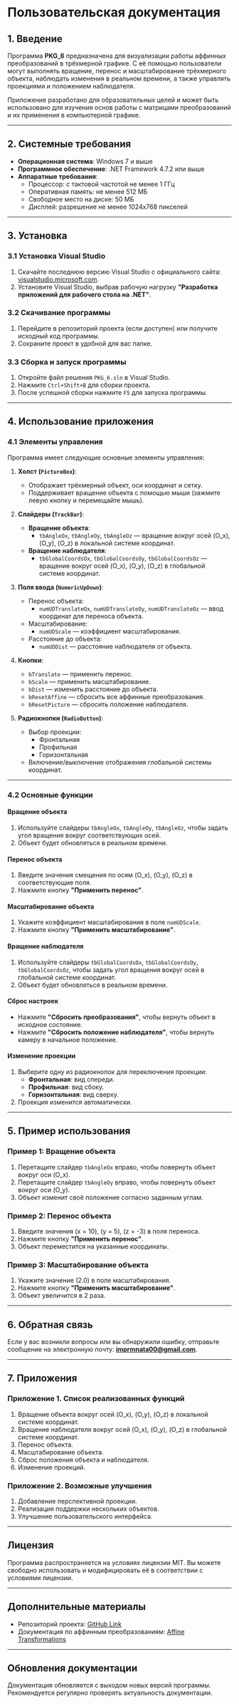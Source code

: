 # Пользовательская документация

## 1. Введение

Программа **PKG_6** предназначена для визуализации работы аффинных преобразований в трёхмерной графике. С её помощью пользователи могут выполнять вращение, перенос и масштабирование трёхмерного объекта, наблюдать изменения в реальном времени, а также управлять проекциями и положением наблюдателя.

Приложение разработано для образовательных целей и может быть использовано для изучения основ работы с матрицами преобразований и их применения в компьютерной графике.

---

## 2. Системные требования

- **Операционная система**: Windows 7 и выше
- **Программное обеспечение**: .NET Framework 4.7.2 или выше
- **Аппаратные требования**:
  - Процессор: с тактовой частотой не менее 1 ГГц
  - Оперативная память: не менее 512 МБ
  - Свободное место на диске: 50 МБ
  - Дисплей: разрешение не менее 1024x768 пикселей

---

## 3. Установка

### 3.1 Установка Visual Studio

1. Скачайте последнюю версию Visual Studio с официального сайта: [visualstudio.microsoft.com](https://visualstudio.microsoft.com).
2. Установите Visual Studio, выбрав рабочую нагрузку **"Разработка приложений для рабочего стола на .NET"**.

### 3.2 Скачивание программы

1. Перейдите в репозиторий проекта (если доступен) или получите исходный код программы.
2. Сохраните проект в удобной для вас папке.

### 3.3 Сборка и запуск программы

1. Откройте файл решения `PKG_6.sln` в Visual Studio.
2. Нажмите `Ctrl+Shift+B` для сборки проекта.
3. После успешной сборки нажмите `F5` для запуска программы.

---

## 4. Использование приложения

### 4.1 Элементы управления

Программа имеет следующие основные элементы управления:

1. **Холст (`PictureBox`)**:
   - Отображает трёхмерный объект, оси координат и сетку.
   - Поддерживает вращение объекта с помощью мыши (зажмите левую кнопку и перемещайте мышь).

2. **Слайдеры (`TrackBar`)**:
   - **Вращение объекта**:
     - `tbAngleOx`, `tbAngleOy`, `tbAngleOz` — вращение вокруг осей \(O_x\), \(O_y\), \(O_z\) в локальной системе координат.
   - **Вращение наблюдателя**:
     - `tbGlobalCoordsOx`, `tbGlobalCoordsOy`, `tbGlobalCoordsOz` — вращение вокруг осей \(O_x\), \(O_y\), \(O_z\) в глобальной системе координат.

3. **Поля ввода (`NumericUpDown`)**:
   - Перенос объекта:
     - `numUDTranslateOx`, `numUDTranslateOy`, `numUDTranslateOz` — ввод координат для переноса объекта.
   - Масштабирование:
     - `numUDScale` — коэффициент масштабирования.
   - Расстояние до объекта:
     - `numUDDist` — расстояние наблюдателя от объекта.

4. **Кнопки**:
   - `bTranslate` — применить перенос.
   - `bScale` — применить масштабирование.
   - `bDist` — изменить расстояние до объекта.
   - `bResetAffine` — сбросить все аффинные преобразования.
   - `bResetPicture` — сбросить положение наблюдателя.

5. **Радиокнопки (`RadioButton`)**:
   - Выбор проекции:
     - Фронтальная
     - Профильная
     - Горизонтальная
   - Включение/выключение отображения глобальной системы координат.

---

### 4.2 Основные функции

#### Вращение объекта
1. Используйте слайдеры `tbAngleOx`, `tbAngleOy`, `tbAngleOz`, чтобы задать угол вращения вокруг соответствующих осей.
2. Объект будет обновляться в реальном времени.

#### Перенос объекта
1. Введите значения смещения по осям \(O_x\), \(O_y\), \(O_z\) в соответствующие поля.
2. Нажмите кнопку **"Применить перенос"**.

#### Масштабирование объекта
1. Укажите коэффициент масштабирования в поле `numUDScale`.
2. Нажмите кнопку **"Применить масштабирование"**.

#### Вращение наблюдателя
1. Используйте слайдеры `tbGlobalCoordsOx`, `tbGlobalCoordsOy`, `tbGlobalCoordsOz`, чтобы задать угол вращения вокруг осей в глобальной системе координат.
2. Объект будет обновляться в реальном времени.

#### Сброс настроек
- Нажмите **"Сбросить преобразования"**, чтобы вернуть объект в исходное состояние.
- Нажмите **"Сбросить положение наблюдателя"**, чтобы вернуть камеру в начальное положение.

#### Изменение проекции
1. Выберите одну из радиокнопок для переключения проекции:
   - **Фронтальная**: вид спереди.
   - **Профильная**: вид сбоку.
   - **Горизонтальная**: вид сверху.
2. Проекция изменится автоматически.

---

## 5. Пример использования

### Пример 1: Вращение объекта
1. Перетащите слайдер `tbAngleOx` вправо, чтобы повернуть объект вокруг оси \(O_x\).
2. Перетащите слайдер `tbAngleOy` вправо, чтобы повернуть объект вокруг оси \(O_y\).
3. Объект изменит своё положение согласно заданным углам.

### Пример 2: Перенос объекта
1. Введите значения \(x = 10\), \(y = 5\), \(z = -3\) в поля переноса.
2. Нажмите кнопку **"Применить перенос"**.
3. Объект переместится на указанные координаты.

### Пример 3: Масштабирование объекта
1. Укажите значение \(2.0\) в поле масштабирования.
2. Нажмите кнопку **"Применить масштабирование"**.
3. Объект увеличится в 2 раза.

---

## 6. Обратная связь

Если у вас возникли вопросы или вы обнаружили ошибку, отправьте сообщение на электронную почту: **imprmnata00@gmail.com**.

---

## 7. Приложения

### Приложение 1. Список реализованных функций

1. Вращение объекта вокруг осей \(O_x\), \(O_y\), \(O_z\) в локальной системе координат.
2. Вращение наблюдателя вокруг осей \(O_x\), \(O_y\), \(O_z\) в глобальной системе координат.
3. Перенос объекта.
4. Масштабирование объекта.
5. Сброс положения объекта и наблюдателя.
6. Изменение проекций.

### Приложение 2. Возможные улучшения

1. Добавление перспективной проекции.
2. Реализация поддержки нескольких объектов.
3. Улучшение пользовательского интерфейса.

---

## Лицензия

Программа распространяется на условиях лицензии MIT. Вы можете свободно использовать и модифицировать её в соответствии с условиями лицензии.

---

## Дополнительные материалы

- Репозиторий проекта: [GitHub Link](https://github.com/PermanAtayev1/LAB6)
- Документация по аффинным преобразованиям: [Affine Transformations](https://en.wikipedia.org/wiki/Affine_transformation)

---

## Обновления документации

Документация обновляется с выходом новых версий программы. Рекомендуется регулярно проверять актуальность документации.